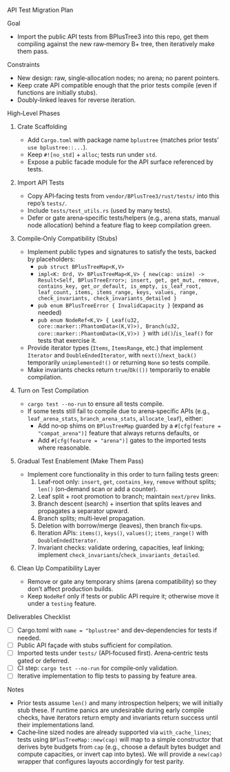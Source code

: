 API Test Migration Plan

Goal
- Import the public API tests from BPlusTree3 into this repo, get them compiling against the new raw‑memory B+ tree, then iteratively make them pass.

Constraints
- New design: raw, single‑allocation nodes; no arena; no parent pointers.
- Keep crate API compatible enough that the prior tests compile (even if functions are initially stubs).
- Doubly‑linked leaves for reverse iteration.

High‑Level Phases
1) Crate Scaffolding
   - Add `Cargo.toml` with package name `bplustree` (matches prior tests’ `use bplustree::...`).
   - Keep `#![no_std]` + `alloc`; tests run under `std`.
   - Expose a public facade module for the API surface referenced by tests.

2) Import API Tests
   - Copy API‑facing tests from `vendor/BPlusTree3/rust/tests/` into this repo’s `tests/`.
   - Include `tests/test_utils.rs` (used by many tests).
   - Defer or gate arena‑specific tests/helpers (e.g., arena stats, manual node allocation) behind a feature flag to keep compilation green.

3) Compile‑Only Compatibility (Stubs)
   - Implement public types and signatures to satisfy the tests, backed by placeholders:
     - `pub struct BPlusTreeMap<K,V>`
     - `impl<K: Ord, V> BPlusTreeMap<K,V> { new(cap: usize) -> Result<Self, BPlusTreeError>; insert, get, get_mut, remove, contains_key, get_or_default, is_empty, is_leaf_root, leaf_count, items, items_range, keys, values, range, check_invariants, check_invariants_detailed }`
     - `pub enum BPlusTreeError { InvalidCapacity }` (expand as needed)
     - `pub enum NodeRef<K,V> { Leaf(u32, core::marker::PhantomData<(K,V)>), Branch(u32, core::marker::PhantomData<(K,V)>) }` with `id()`/`is_leaf()` for tests that exercise it.
   - Provide iterator types (`Items`, `ItemsRange`, etc.) that implement `Iterator` and `DoubleEndedIterator`, with `next()`/`next_back()` temporarily `unimplemented!()` or returning `None` so tests compile.
   - Make invariants checks return `true`/`Ok(())` temporarily to enable compilation.

4) Turn on Test Compilation
   - `cargo test --no-run` to ensure all tests compile.
   - If some tests still fail to compile due to arena‑specific APIs (e.g., `leaf_arena_stats`, `branch_arena_stats`, `allocate_leaf`), either:
     - Add no‑op shims on `BPlusTreeMap` guarded by a `#[cfg(feature = "compat_arena")]` feature that always returns defaults, or
     - Add `#[cfg(feature = "arena")]` gates to the imported tests where reasonable.

5) Gradual Test Enablement (Make Them Pass)
   - Implement core functionality in this order to turn failing tests green:
     1. Leaf‑root only: `insert`, `get`, `contains_key`, `remove` without splits; `len()` (on‑demand scan or add a counter).
     2. Leaf split + root promotion to branch; maintain `next/prev` links.
     3. Branch descent (search) + insertion that splits leaves and propagates a separator upward.
     4. Branch splits; multi‑level propagation.
     5. Deletion with borrow/merge (leaves), then branch fix‑ups.
     6. Iteration APIs: `items()`, `keys()`, `values()`; `items_range()` with `DoubleEndedIterator`.
     7. Invariant checks: validate ordering, capacities, leaf linking; implement `check_invariants`/`check_invariants_detailed`.

6) Clean Up Compatibility Layer
   - Remove or gate any temporary shims (arena compatibility) so they don’t affect production builds.
   - Keep `NodeRef` only if tests or public API require it; otherwise move it under a `testing` feature.

Deliverables Checklist
- [ ] Cargo.toml with `name = "bplustree"` and dev‑dependencies for tests if needed.
- [ ] Public API façade with stubs sufficient for compilation.
- [ ] Imported tests under `tests/` (API‑focused first). Arena‑centric tests gated or deferred.
- [ ] CI step: `cargo test --no-run` for compile‑only validation.
- [ ] Iterative implementation to flip tests to passing by feature area.

Notes
- Prior tests assume `len()` and many introspection helpers; we will initially stub these. If runtime panics are undesirable during early compile checks, have iterators return empty and invariants return success until their implementations land.
- Cache‑line sized nodes are already supported via `with_cache_lines`; tests using `BPlusTreeMap::new(cap)` will map to a simple constructor that derives byte budgets from `cap` (e.g., choose a default bytes budget and compute capacities, or invert cap into bytes). We will provide a `new(cap)` wrapper that configures layouts accordingly for test parity.

